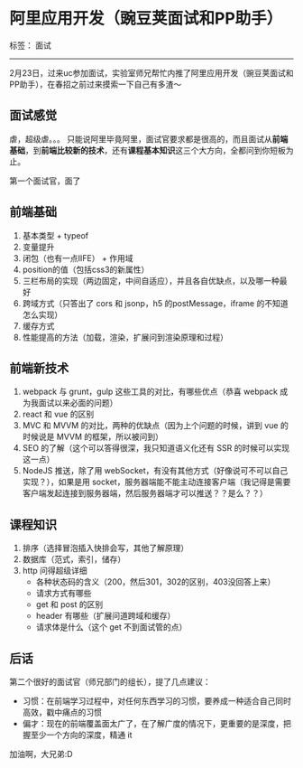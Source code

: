 ﻿# 阿里应用开发（豌豆荚面试和PP助手）

标签： 面试

---

2月23日，过来uc参加面试，实验室师兄帮忙内推了阿里应用开发（豌豆荚面试和PP助手），在春招之前过来摸索一下自己有多渣～

## 面试感觉

虐，超级虐。。。
只能说阿里毕竟阿里，面试官要求都是很高的，而且面试从**前端基础**，到**前端比较新的技术**，还有**课程基本知识**这三个大方向，全都问到你短板为止。

第一个面试官，面了

## 前端基础

1. 基本类型 + typeof
2. 变量提升
3. 闭包（也有一点IIFE） + 作用域
4. position的值（包括css3的新属性）
5. 三栏布局的实现（两边固定，中间自适应），并且各自优缺点，以及哪一种最好
6. 跨域方式（只答出了 cors 和 jsonp，h5 的postMessage，iframe 的不知道怎么实现）
7. 缓存方式
8. 性能提高的方法（加载，渲染，扩展问到渲染原理和过程）

## 前端新技术

1. webpack 与 grunt，gulp 这些工具的对比，有哪些优点（恭喜 webpack 成为我面试以来必面的问题）
2. react 和 vue 的区别
3. MVC 和 MVVM 的对比，两种的优缺点（因为上个问题的时候，讲到 vue 的时候说是 MVVM 的框架，所以被问到）
4. SEO 的了解（这个可以答得很深，我只知道语义化还有 SSR 的时候可以实现这一点）
5. NodeJS 推送，除了用 webSocket，有没有其他方式（好像说可不可以自己实现？），如果是用 socket，服务器端能不能主动连接客户端（我记得是需要客户端发起连接到服务器端，然后服务器端才可以推送？？是么？？）


## 课程知识

1. 排序（选择冒泡插入快排会写，其他了解原理）
2. 数据库（范式，索引，储存）
3. http 问得超级详细
    - 各种状态码的含义（200，然后301，302的区别，403没回答上来）
    - 请求方式有哪些
    - get 和 post 的区别
    - header 有哪些（扩展问道跨域和缓存）
    - 请求体是什么（这个 get 不到面试管的点）

## 后话

第二个很好的面试官（师兄部门的组长），提了几点建议：

- 习惯：在前端学习过程中，对任何东西学习的习惯，要养成一种适合自己同时高效，戳中痛点的习惯
- 偏才：现在的前端覆盖面太广了，在了解广度的情况下，更重要的是深度，把握至少一个方向的深度，精通 it

加油啊，大兄弟:D



